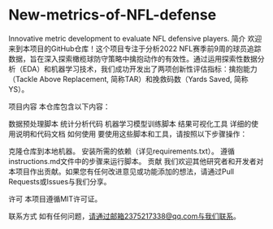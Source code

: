 # New-metrics-of-NFL-defense
Innovative metric development to evaluate NFL defensive players.
简介
欢迎来到本项目的GitHub仓库！这个项目专注于分析2022 NFL赛季前9周的球员追踪数据，旨在深入探索橄榄球防守策略中擒抱动作的有效性。通过运用探索性数据分析（EDA）和机器学习技术，我们成功开发出了两项创新性评估指标：擒抱能力（Tackle Above Replacement, 简称TAR）和挽救码数（Yards Saved, 简称YS）。

项目内容
本仓库包含以下内容：

数据预处理脚本
统计分析代码
机器学习模型训练脚本
结果可视化工具
详细的使用说明和代码文档
如何使用
要使用这些脚本和工具，请按照以下步骤操作：

克隆仓库到本地机器。
安装所需的依赖（详见requirements.txt）。
遵循instructions.md文件中的步骤来运行脚本。
贡献
我们欢迎其他研究者和开发者对本项目作出贡献。如果您有任何改进意见或功能添加的想法，请通过Pull Requests或Issues与我们分享。

许可
本项目遵循MIT许可证。

联系方式
如有任何问题，请通过邮箱2375217338@qq.com与我们联系。
